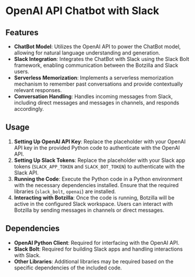 # OpenAI API Chatbot with Slack

## Features

- **ChatBot Model**: Utilizes the OpenAI API to power the ChatBot model, allowing for natural language understanding and generation.
- **Slack Integration**: Integrates the ChatBot with Slack using the Slack Bolt framework, enabling communication between the Botzilla and Slack users.
- **Serverless Memorization**: Implements a serverless memorization mechanism to remember past conversations and provide contextually relevant responses.
- **Conversation Handling**: Handles incoming messages from Slack, including direct messages and messages in channels, and responds accordingly.

## Usage

1. **Setting Up OpenAI API Key**: Replace the placeholder with your OpenAI API key in the provided Python code to authenticate with the OpenAI API.
2. **Setting Up Slack Tokens**: Replace the placeholder with your Slack app tokens (`SLACK_APP_TOKEN` and `SLACK_BOT_TOKEN`) to authenticate with the Slack API.
3. **Running the Code**: Execute the Python code in a Python environment with the necessary dependencies installed. Ensure that the required libraries (`slack_bolt`, `openai`) are installed.
4. **Interacting with Botzilla**: Once the code is running, Botzilla will be active in the configured Slack workspace. Users can interact with Botzilla by sending messages in channels or direct messages.

## Dependencies

- **OpenAI Python Client**: Required for interfacing with the OpenAI API.
- **Slack Bolt**: Required for building Slack apps and handling interactions with Slack.
- **Other Libraries**: Additional libraries may be required based on the specific dependencies of the included code.
